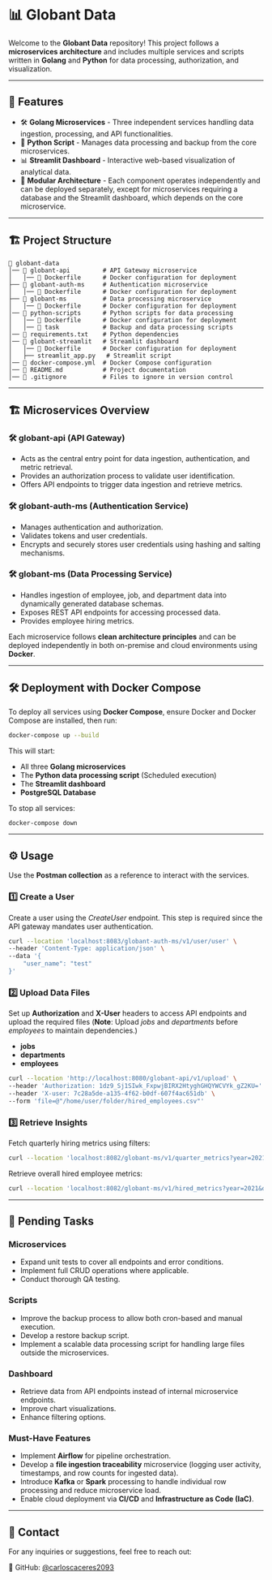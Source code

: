 # 📊 Globant Data

Welcome to the **Globant Data** repository! This project follows a **microservices architecture** and includes multiple services and scripts written in **Golang** and **Python** for data processing, authorization, and visualization.

---

## 🚀 Features

- 🛠 **Golang Microservices** - Three independent services handling data ingestion, processing, and API functionalities.
- 🐍 **Python Script** - Manages data processing and backup from the core microservices.
- 📊 **Streamlit Dashboard** - Interactive web-based visualization of analytical data.
- 🔗 **Modular Architecture** - Each component operates independently and can be deployed separately, except for microservices requiring a database and the Streamlit dashboard, which depends on the core microservice.

---

## 🏗️ Project Structure

```
📁 globant-data
│── 📂 globant-api         # API Gateway microservice
│   │── 📄 Dockerfile      # Docker configuration for deployment
├── 📂 globant-auth-ms     # Authentication microservice
│   │── 📄 Dockerfile      # Docker configuration for deployment
├── 📂 globant-ms          # Data processing microservice
│   │── 📄 Dockerfile      # Docker configuration for deployment
│── 📂 python-scripts      # Python scripts for data processing
│   │── 📄 Dockerfile      # Docker configuration for deployment
│   │── 📂 task            # Backup and data processing scripts
│── 📄 requirements.txt    # Python dependencies
│── 📂 globant-streamlit   # Streamlit dashboard
│   │── 📄 Dockerfile      # Docker configuration for deployment
│   ├── streamlit_app.py   # Streamlit script
│── 📄 docker-compose.yml  # Docker Compose configuration
│── 📄 README.md           # Project documentation
│── 📄 .gitignore          # Files to ignore in version control
```

---

## 🏗 Microservices Overview

### 🛠 **globant-api (API Gateway)**
- Acts as the central entry point for data ingestion, authentication, and metric retrieval.
- Provides an authorization process to validate user identification.
- Offers API endpoints to trigger data ingestion and retrieve metrics.

### 🛠 **globant-auth-ms (Authentication Service)**
- Manages authentication and authorization.
- Validates tokens and user credentials.
- Encrypts and securely stores user credentials using hashing and salting mechanisms.

### 🛠 **globant-ms (Data Processing Service)**
- Handles ingestion of employee, job, and department data into dynamically generated database schemas.
- Exposes REST API endpoints for accessing processed data.
- Provides employee hiring metrics.

Each microservice follows **clean architecture principles** and can be deployed independently in both on-premise and cloud environments using **Docker**.

---

## 🛠️ Deployment with Docker Compose

To deploy all services using **Docker Compose**, ensure Docker and Docker Compose are installed, then run:

```bash
docker-compose up --build
```

This will start:
- All three **Golang microservices**
- The **Python data processing script** (Scheduled execution)
- The **Streamlit dashboard**
- **PostgreSQL Database**

To stop all services:
```bash
docker-compose down
```

---

## ⚙️ Usage

Use the **Postman collection** as a reference to interact with the services.

### **1️⃣ Create a User**
Create a user using the *CreateUser* endpoint. This step is required since the API gateway mandates user authentication.
```bash
curl --location 'localhost:8083/globant-auth-ms/v1/user/user' \
--header 'Content-Type: application/json' \
--data '{
    "user_name": "test"
}'
```

### **2️⃣ Upload Data Files**
Set up **Authorization** and **X-User** headers to access API endpoints and upload the required files (**Note**: Upload *jobs* and *departments* before *employees* to maintain dependencies.)

- **jobs**
- **departments**
- **employees**

```bash
curl --location 'http://localhost:8080/globant-api/v1/upload' \
--header 'Authorization: 1dz9_Sj1SIwk_FxpwjBIRX2HtyghGHQYWCVYk_gZ2KU=' \
--header 'X-user: 7c28a5de-a135-4f62-b0df-607f4ac651db' \
--form 'file=@"/home/user/folder/hired_employees.csv"'
```

### **3️⃣ Retrieve Insights**
Fetch quarterly hiring metrics using filters:
```bash
curl --location 'localhost:8082/globant-ms/v1/quarter_metrics?year=2021&department_name=Marketing&job_name=Accountant%20I'
```
Retrieve overall hired employee metrics:
```bash
curl --location 'localhost:8082/globant-ms/v1/hired_metrics?year=2021&department_name=Marketing'
```

---

## 📌 Pending Tasks

### **Microservices**
- Expand unit tests to cover all endpoints and error conditions.
- Implement full CRUD operations where applicable.
- Conduct thorough QA testing.

### **Scripts**
- Improve the backup process to allow both cron-based and manual execution.
- Develop a restore backup script.
- Implement a scalable data processing script for handling large files outside the microservices.

### **Dashboard**
- Retrieve data from API endpoints instead of internal microservice endpoints.
- Improve chart visualizations.
- Enhance filtering options.

### **Must-Have Features**
- Implement **Airflow** for pipeline orchestration.
- Develop a **file ingestion traceability** microservice (logging user activity, timestamps, and row counts for ingested data).
- Introduce **Kafka** or **Spark** processing to handle individual row processing and reduce microservice load.
- Enable cloud deployment via **CI/CD** and **Infrastructure as Code (IaC)**.

---

## 📧 Contact
For any inquiries or suggestions, feel free to reach out:
 
🐙 GitHub: [@carloscaceres2093](https://github.com/carloscaceres2093)

